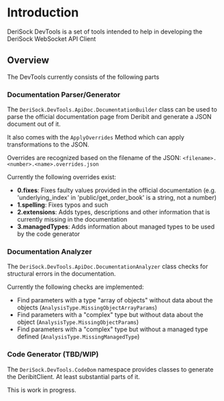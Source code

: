 # Introduction

DeriSock DevTools is a set of tools intended to help in developing the DeriSock WebSocket API Client

## Overview

The DevTools currently consists of the following parts

### Documentation Parser/Generator

The `DeriSock.DevTools.ApiDoc.DocumentationBuilder` class can be used to parse the official documentation page from Deribit and generate a JSON document out of it.

It also comes with the `ApplyOverrides` Method which can apply transformations to the JSON.

Overrides are recognized based on the filename of the JSON: `<filename>.<number>.<name>.overrides.json`

Currently the following overrides exist:

- **0.fixes**: Fixes faulty values provided in the official documentation (e.g. 'underlying_index' in 'public/get_order_book' is a string, not a number)
- **1.spelling**: Fixes typos and such
- **2.extensions**: Adds types, descriptions and other information that is currently missing in the documentation
- **3.managedTypes**: Adds information about managed types to be used by the code generator

### Documentation Analyzer

The `DeriSock.DevTools.ApiDoc.DocumentationAnalyzer` class checks for structural errors in the documentation.

Currently the following checks are implemented:

- Find parameters with a type "array of objects" without data about the objects (`AnalysisType.MissingObjectArrayParams`)
- Find parameters with a "complex" type but without data about the object (`AnalysisType.MissingObjectParams`)
- Find parameters with a "complex" type but without a managed type defined (`AnalysisType.MissingManagedType`)

### Code Generator (TBD/WIP)

The `DeriSock.DevTools.CodeDom` namespace provides classes to generate the DeribitClient. At least substantial parts of it.

This is work in progress.